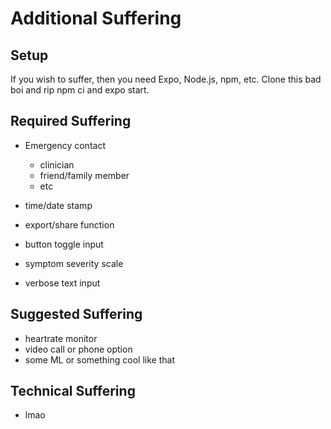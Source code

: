 # Additional Suffering

## Setup
If you wish to suffer, then you need Expo, Node.js, npm, etc. Clone this bad boi and rip npm ci and expo start.

## Required Suffering

- Emergency contact
  - clinician
  - friend/family member
  - etc
- time/date stamp
- export/share function

- button toggle input
- symptom severity scale
- verbose text input

## Suggested Suffering

- heartrate monitor
- video call or phone option
- some ML or something cool like that

## Technical Suffering

- lmao
